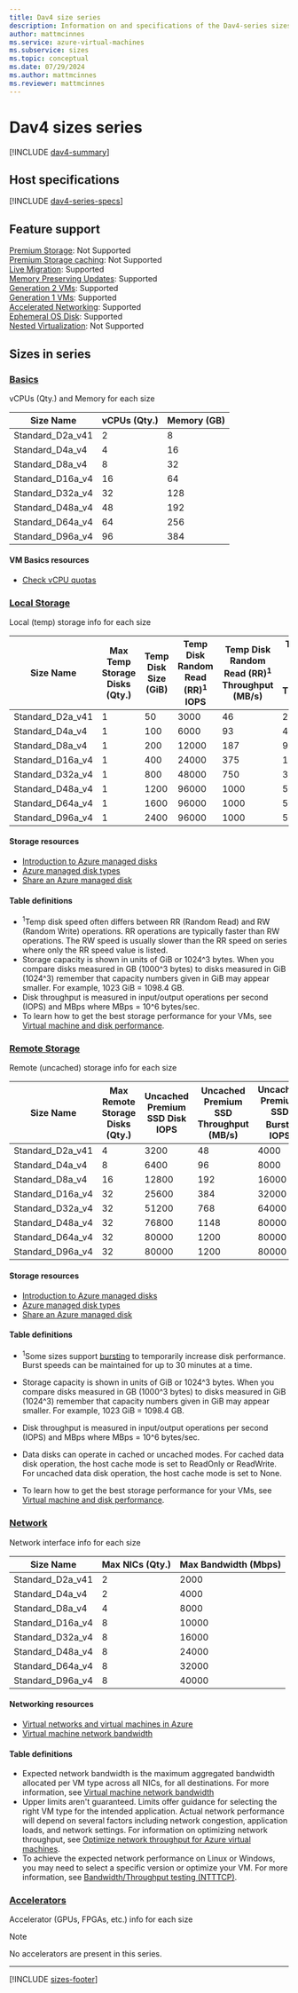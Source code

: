 ```yaml
---
title: Dav4 size series
description: Information on and specifications of the Dav4-series sizes
author: mattmcinnes
ms.service: azure-virtual-machines
ms.subservice: sizes
ms.topic: conceptual
ms.date: 07/29/2024
ms.author: mattmcinnes
ms.reviewer: mattmcinnes
---
```


# Dav4 sizes series

[!INCLUDE [dav4-summary](./includes/dav4-series-summary.md)]

## Host specifications
[!INCLUDE [dav4-series-specs](./includes/dav4-series-specs.md)]

## Feature support
[Premium Storage](../../premium-storage-performance.md): Not Supported <br>[Premium Storage caching](../../premium-storage-performance.md): Not Supported <br>[Live Migration](../../maintenance-and-updates.md): Supported <br>[Memory Preserving Updates](../../maintenance-and-updates.md): Supported <br>[Generation 2 VMs](../../generation-2.md): Supported <br>[Generation 1 VMs](../../generation-2.md): Supported <br>[Accelerated Networking](/azure/virtual-network/create-vm-accelerated-networking-cli): Supported <br>[Ephemeral OS Disk](../../ephemeral-os-disks.md): Supported <br>[Nested Virtualization](/virtualization/hyper-v-on-windows/user-guide/nested-virtualization): Not Supported <br>

## Sizes in series

### [Basics](#tab/sizebasic)

vCPUs (Qty.) and Memory for each size

| Size Name | vCPUs (Qty.) | Memory (GB) |
| --- | --- | --- |
| Standard_D2a_v41 | 2 | 8 |
| Standard_D4a_v4 | 4 | 16 |
| Standard_D8a_v4 | 8 | 32 |
| Standard_D16a_v4 | 16 | 64 |
| Standard_D32a_v4 | 32 | 128 |
| Standard_D48a_v4 | 48 | 192 |
| Standard_D64a_v4 | 64 | 256 |
| Standard_D96a_v4 | 96 | 384 |

#### VM Basics resources
- [Check vCPU quotas](../../../virtual-machines/quotas.md)

### [Local Storage](#tab/sizestoragelocal)

Local (temp) storage info for each size

| Size Name | Max Temp Storage Disks (Qty.) | Temp Disk Size (GiB) | Temp Disk Random Read (RR)<sup>1</sup> IOPS | Temp Disk Random Read (RR)<sup>1</sup> Throughput (MB/s) | Temp Disk Random Write (RW)<sup>1</sup> Throughput (MB/s) |
| --- | --- | --- | --- | --- | --- |
| Standard_D2a_v41 | 1 | 50 | 3000 | 46 | 23 |
| Standard_D4a_v4 | 1 | 100 | 6000 | 93 | 46 |
| Standard_D8a_v4 | 1 | 200 | 12000 | 187 | 93 |
| Standard_D16a_v4 | 1 | 400 | 24000 | 375 | 187 |
| Standard_D32a_v4 | 1 | 800 | 48000 | 750 | 375 |
| Standard_D48a_v4 | 1 | 1200 | 96000 | 1000 | 500 |
| Standard_D64a_v4 | 1 | 1600 | 96000 | 1000 | 500 |
| Standard_D96a_v4 | 1 | 2400 | 96000 | 1000 | 500 |

#### Storage resources
- [Introduction to Azure managed disks](../../../virtual-machines/managed-disks-overview.md)
- [Azure managed disk types](../../../virtual-machines/disks-types.md)
- [Share an Azure managed disk](../../../virtual-machines/disks-shared.md)

#### Table definitions
- <sup>1</sup>Temp disk speed often differs between RR (Random Read) and RW (Random Write) operations. RR operations are typically faster than RW operations. The RW speed is usually slower than the RR speed on series where only the RR speed value is listed.
- Storage capacity is shown in units of GiB or 1024^3 bytes. When you compare disks measured in GB (1000^3 bytes) to disks measured in GiB (1024^3) remember that capacity numbers given in GiB may appear smaller. For example, 1023 GiB = 1098.4 GB.
- Disk throughput is measured in input/output operations per second (IOPS) and MBps where MBps = 10^6 bytes/sec.
- To learn how to get the best storage performance for your VMs, see [Virtual machine and disk performance](../../../virtual-machines/disks-performance.md).

### [Remote Storage](#tab/sizestorageremote)

Remote (uncached) storage info for each size

| Size Name | Max Remote Storage Disks (Qty.) | Uncached Premium SSD Disk IOPS | Uncached Premium SSD Throughput (MB/s) | Uncached Premium SSD Burst<sup>1</sup> IOPS | Uncached Premium SSD Burst<sup>1</sup> Throughput (MB/s) |
| --- | --- | --- | --- | --- | --- |
| Standard_D2a_v41 | 4 | 3200 | 48 | 4000 | 200 |
| Standard_D4a_v4 | 8 | 6400 | 96 | 8000 | 200 |
| Standard_D8a_v4 | 16 | 12800 | 192 | 16000 | 400 |
| Standard_D16a_v4 | 32 | 25600 | 384 | 32000 | 800 |
| Standard_D32a_v4 | 32 | 51200 | 768 | 64000 | 1600 |
| Standard_D48a_v4 | 32 | 76800 | 1148 | 80000 | 2000 |
| Standard_D64a_v4 | 32 | 80000 | 1200 | 80000 | 2000 |
| Standard_D96a_v4 | 32 | 80000 | 1200 | 80000 | 2000 |

#### Storage resources
- [Introduction to Azure managed disks](../../../virtual-machines/managed-disks-overview.md)
- [Azure managed disk types](../../../virtual-machines/disks-types.md)
- [Share an Azure managed disk](../../../virtual-machines/disks-shared.md)

#### Table definitions
- <sup>1</sup>Some sizes support [bursting](../../disk-bursting.md) to temporarily increase disk performance. Burst speeds can be maintained for up to 30 minutes at a time.

- Storage capacity is shown in units of GiB or 1024^3 bytes. When you compare disks measured in GB (1000^3 bytes) to disks measured in GiB (1024^3) remember that capacity numbers given in GiB may appear smaller. For example, 1023 GiB = 1098.4 GB.
- Disk throughput is measured in input/output operations per second (IOPS) and MBps where MBps = 10^6 bytes/sec.
- Data disks can operate in cached or uncached modes. For cached data disk operation, the host cache mode is set to ReadOnly or ReadWrite. For uncached data disk operation, the host cache mode is set to None.
- To learn how to get the best storage performance for your VMs, see [Virtual machine and disk performance](../../../virtual-machines/disks-performance.md).


### [Network](#tab/sizenetwork)

Network interface info for each size

| Size Name | Max NICs (Qty.) | Max Bandwidth (Mbps) |
| --- | --- | --- |
| Standard_D2a_v41 | 2 | 2000 |
| Standard_D4a_v4 | 2 | 4000 |
| Standard_D8a_v4 | 4 | 8000 |
| Standard_D16a_v4 | 8 | 10000 |
| Standard_D32a_v4 | 8 | 16000 |
| Standard_D48a_v4 | 8 | 24000 |
| Standard_D64a_v4 | 8 | 32000 |
| Standard_D96a_v4 | 8 | 40000 |

#### Networking resources
- [Virtual networks and virtual machines in Azure](/azure/virtual-network/network-overview)
- [Virtual machine network bandwidth](/azure/virtual-network/virtual-machine-network-throughput)

#### Table definitions
- Expected network bandwidth is the maximum aggregated bandwidth allocated per VM type across all NICs, for all destinations. For more information, see [Virtual machine network bandwidth](/azure/virtual-network/virtual-machine-network-throughput)
- Upper limits aren't guaranteed. Limits offer guidance for selecting the right VM type for the intended application. Actual network performance will depend on several factors including network congestion, application loads, and network settings. For information on optimizing network throughput, see [Optimize network throughput for Azure virtual machines](/azure/virtual-network/virtual-network-optimize-network-bandwidth). 
-  To achieve the expected network performance on Linux or Windows, you may need to select a specific version or optimize your VM. For more information, see [Bandwidth/Throughput testing (NTTTCP)](/azure/virtual-network/virtual-network-bandwidth-testing).

### [Accelerators](#tab/sizeaccelerators)

Accelerator (GPUs, FPGAs, etc.) info for each size

> [!NOTE]
> No accelerators are present in this series.

---

[!INCLUDE [sizes-footer](../includes/sizes-footer.md)]

